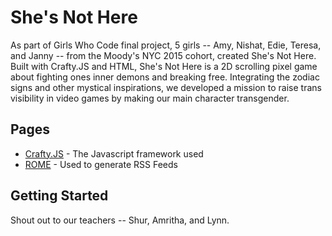 # She's Not Here

As part of Girls Who Code final project, 5 girls -- Amy, Nishat, Edie, Teresa, and Janny -- from the Moody's NYC 2015 cohort, created She's Not Here.
Built with Crafty.JS and HTML, She's Not Here is a 2D scrolling pixel game about fighting ones inner demons and breaking free.
Integrating the zodiac signs and other mystical inspirations, we developed a mission to raise trans visibility in video games by making our main character transgender.


## Pages

* [Crafty.JS](http://craftyjs.com/) - The Javascript framework used
* [ROME](https://rometools.github.io/rome/) - Used to generate RSS Feeds

## Getting Started
Shout out to our teachers -- Shur, Amritha, and Lynn.

